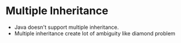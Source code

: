 # Multiple Inheritance
- Java doesn't support multiple inheritance.
- Multiple inheritance create lot of ambiguity like diamond problem 